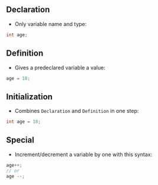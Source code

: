 ## Declaration
- Only variable name and type:
```c
int age;
```

## Definition
- Gives a predeclared variable a value:
```c
age = 18;
```

## Initialization
- Combines `Declaration` and `Definition` in one step:
```c
int age = 18;
```

## Special
- Increment/decrement a variable by one with this syntax:
```c
age++;
// or
age --;
```